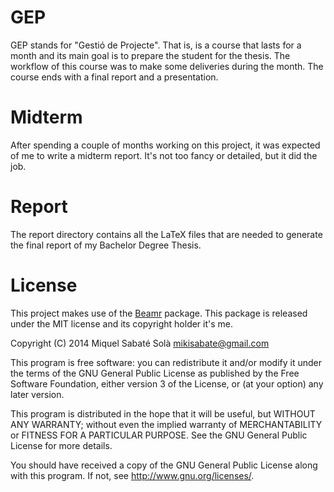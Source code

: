 
# GEP

GEP stands for "Gestió de Projecte". That is, is a course that lasts for
a month and its main goal is to prepare the student for the thesis. The
workflow of this course was to make some deliveries during the month. The
course ends with a final report and a presentation.

# Midterm

After spending a couple of months working on this project, it was expected of
me to write a midterm report. It's not too fancy or detailed, but it did the
job.

# Report

The report directory contains all the LaTeX files that are needed to generate
the final report of my Bachelor Degree Thesis.

# License

This project makes use of the [Beamr](https://github.com/mssola/beamr)
package. This package is released under the MIT license and its copyright
holder it's me.

Copyright (C) 2014 Miquel Sabaté Solà <mikisabate@gmail.com>

This program is free software: you can redistribute it and/or modify
it under the terms of the GNU General Public License as published by
the Free Software Foundation, either version 3 of the License, or
(at your option) any later version.

This program is distributed in the hope that it will be useful,
but WITHOUT ANY WARRANTY; without even the implied warranty of
MERCHANTABILITY or FITNESS FOR A PARTICULAR PURPOSE.  See the
GNU General Public License for more details.

You should have received a copy of the GNU General Public License
along with this program.  If not, see <http://www.gnu.org/licenses/>.

